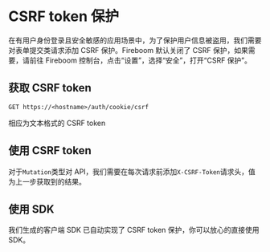 # CSRF token 保护

在有用户身份登录且安全敏感的应用场景中，为了保护用户信息被盗用，我们需要对表单提交类请求添加 CSRF 保护。Fireboom 默认关闭了 CSRF 保护，如果需要，请前往 Fireboom 控制台，点击“设置”，选择“安全”，打开“CSRF 保护”。

## 获取 CSRF token

```console
GET https://<hostname>/auth/cookie/csrf
```

相应为文本格式的 CSRF token

## 使用 CSRF token

对于`Mutation`类型对 API，我们需要在每次请求前添加`X-CSRF-Token`请求头，值为上一步获取到的结果。

## 使用 SDK

我们生成的客户端 SDK 已自动实现了 CSRF token 保护，你可以放心的直接使用 SDK。
